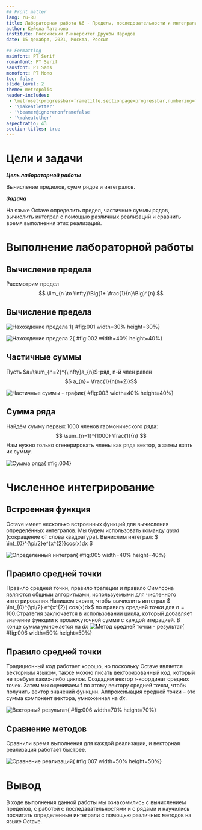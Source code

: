 ```yaml
---
## Front matter
lang: ru-RU
title: Лабораторная работа №6 - Пределы, последовательности и интеграли
author: Кейела Патачона
institute: Российский Университет Дружбы Народов
date: 15 декабря, 2021, Москва, Россия

## Formatting
mainfont: PT Serif
romanfont: PT Serif
sansfont: PT Sans
monofont: PT Mono
toc: false
slide_level: 2
theme: metropolis
header-includes: 
 - \metroset{progressbar=frametitle,sectionpage=progressbar,numbering=fraction}
 - '\makeatletter'
 - '\beamer@ignorenonframefalse'
 - '\makeatother'
aspectratio: 43
section-titles: true
---
```


# Цели и задачи

***Цель лабораторной работы***

Вычисление пределов, сумм рядов и интегралов.

***Задача***

На языке Octave определить предел, частичные суммы рядов, вычислить интеграл с помощью различных реализаций и сравнить время выполнения этих реализаций.

# Выполнение лабораторной работы 

## Вычисление предела
Рассмотрим предел
$$
\lim_{n \to \infty}\Big(1+ \frac{1}{n}\Big)^{n}
$$

## Вычисление предела

![Нахождение предела 1](image/01.png){ #fig:001 width=30% height=30%}

![Нахождение предела 2](image/02.png){ #fig:002 width=40% height=40%}

## Частичные суммы

Пусть $a=\sum_{n=2}^{\infty}a_{n}$-ряд, n-й член равен $$ a_{n}= \frac{1}{n(n+2)}$$

![Частичные суммы - график](graph_01.png){ #fig:003 width=40% height=40%}

## Сумма ряда

Найдём сумму первых 1000 членов гармонического ряда: $$ \sum_{n=1}^{1000} \frac{1}{n} $$
Нам нужно только сгенерировать члены как ряда вектор, а затем взять их сумму.

![Сумма ряда](image/04.png){ #fig:004}

# Численное интегрирование

## Встроенная функция

Octavе имеет несколько встроенных функций для вычисления определённых интегралов. Мы будем использовать команду $quad$ (сокращение от слова квадратура).
Вычислим интеграл: $ \int_{0}^{\pi/2}e^{x^{2}}cos(x)dx $

![Определенный интеграл](image/05.png){ #fig:005 width=40% height=40%}

## Правило средней точки

Правило средней точки, правило трапеции и правило Симпсона являются общими алгоритмами, используемыми для численного интегрирования.Напишем скрипт, чтобы вычислить интеграл $ \int_{0}^{\pi/2} e^{x^{2}} cos(x)dx$ по правилу средней точки для $n=100$.Стратегия заключается в использовании цикла, который добавляет значение функции к промежуточной сумме с каждой итерацией. В конце сумма умножается на $dx$
![Метод средней точки - результат](image/07.png){ #fig:006 width=50% height=50%}

## Правило средней точки

Традиционный код работает хорошо, но поскольку Octave является векторным языком, также можно писать векторизованный код, который не требует каких-либо циклов. Создадим вектор r-координат средних точек. Затем мы оцениваем f по этому вектору средней точки, чтобы получить вектор значений функции. Аппроксимация средней точки – это сумма компонент вектора, умноженная на $dx$.

![Векторный результат](image/09.png){ #fig:006 width=70% height=70%}

## Сравнение методов

Сравнили время выполнения для каждой реализации, и векторная реализация работает быстрее.

![Сравнение реализаций](image/10.png){ #fig:007 width=50% height=50%}

# Вывод 

В ходе выполнения данной работы мы ознакомились с вычислением пределов, с работой с последавательностями и с рядами и научились посчитать определенные интеграли с помощью различных методов на языке Octave.